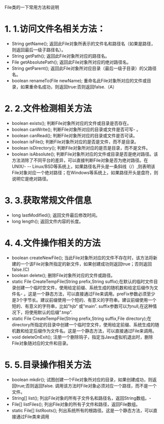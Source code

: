 File类的一下常用方法和说明
# 1. 1.访问文件名相关方法：

- String getName(); 返回此File对象所表示的文件名和路径名（如果是路径，则返回最后一级子路径名）。
- String getPath(); 返回此File对象所对应的路径名。
- File getAbsolutePath(); 返回此File对象所对应的绝对路径名。
- String getParent(); 返回此File对象所对应目录（最后一级子目录）的父路径名。
- boolean renameTo(File newName); 重命名此File对象所对应的文件或目录，如果重命名成功，则返回true:否则返回false.（A）
# 2. 2.文件检测相关方法

- boolean exists(); 判断File对象所对应的文件或目录是否存在。
- boolean canWrite(); 判断File对象所对应的目录或文件是否可写- 。
- boolean canRead(); 判断File对象所对应的目录或文件是否可读。
- boolean isFile(); 判断File对象所对应的是否是文件，而不是目录。
- boolean isDirectory(); 判断File对象所对应的是否是目录，而不是文件。
- boolean isAbsolute(); 判断File对象所对应的文件或目录是否是绝对路径。该方法消除了不同平台的差异，可以直接判断File对象是否为绝对路径。在UNIX/- -- Linux/BSD等系统上，如果路径名开头是一条斜线（/）,则表明该File对象对应一个绝对路径；在Windows等系统上，如果路径开头是盘符，则说明它是绝对路径。
# 3. 3.获取常规文件信息

- long lastModified(); 返回文件最后修改时间。
- long length(); 返回文件内容的长度。
# 4. 4.文件操作相关的方法

- boolean createNewFile(); 当此File对象所对应的文件不存在时，该方法将新建的一个该File对象所指定的新文件，如果创建成功则返回true；否则返回false.(C)
- boolean delete(); 删除File对象所对应的文件或路径。
- static File CreateTempFile(String prefix,String suffix);在默认的临时文件目录创建一个临时空文件，使用给定前缀、系统生成的随机数和给定后缀作为文件名- 。这是一个静态方法，可以直接通过File来调用。preFix参数必须至少是3个字节长。建议前缀使用一个短的、有意义的字符串。建议前缀使用一个短的、有意义的字符串，比如”hjb“ 或”main”. suffix参数可以为null,在这种情况下，将使用默认的后缀”.tmp”.
- static File CreateTempFile(String prefix,String suffix,File directory);在directory所指定的目录中创建一个临时空文件，使用给定前缀、系统生成的随机数和给定后缀作为文件名。这是一个静态方法，可以直接通过File来调用。
- void deleteOnExit(); 注册一个删除钩子，指定当Java虚拟机退出时，删除File对象随对应的文件和目录。
# 5. 5.目录操作相关方法

- boolean mkdir(); 试图创建一个File对象所对应的目录，如果创建成功，则返回true;否则返回false. 调用该方法时File对象必须对应一个路径，而不是一个文件。
- String[] list(); 列出File对象的所有子文件名和路径名，返回String数组。- 
- File[] listFiles(); 列出File对象的所有子文件和路径，返回File数组。
- static File[] listRoots(); 列出系统所有的根路径。这是一个静态方法，可以直接通过File类来调用